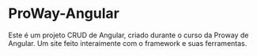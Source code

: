 # ProWay-Angular
Este é um projeto CRUD de Angular, criado durante o curso da Proway de Angular. Um site feito interaimente com o framework e suas ferramentas.
